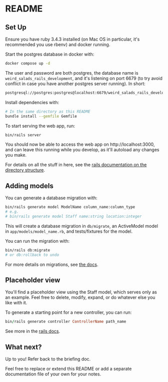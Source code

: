 # README

## Set Up

Ensure you have ruby 3.4.3 installed (on Mac OS in particular, it's recommended you use rbenv) and docker running.

Start the postgres database in docker with:

```bash
docker compose up -d
```

The user and password are both postgres, the database name is `weird_salads_rails_development`, and it's listening on port 6679 (to try avoid conflict in case you have another postgres server running). In short:

```bash
postgresql://postgres:postgres@localhost:6679/weird_salads_rails_development
```

Install dependencies with:

```bash
# In the same directory as this README
bundle install --gemfile Gemfile
```

To start serving the web app, run:

```bash
bin/rails server
```

You should now be able to access the web app on http://localhost:3000, and can leave this running while you develop, as it'll autoload any changes you make.

For details on all the stuff in here, see the [rails documentation on the directory structure](https://guides.rubyonrails.org/getting_started.html#directory-structure).

## Adding models

You can generate a database migration with:

```bash
bin/rails generate model ModelName column_name:column_type
# e.g.
# bin/rails generate model Staff name:string location:integer
```

This will create a database migration in `db/migrate`, an ActiveModel model in `app/models/model_name.rb`, and tests/fixtures for the model.

You can run the migration with:

```bash
bin/rails db:migrate
# or db:rollback to undo
```

For more details on migrations, see [the docs](https://guides.rubyonrails.org/getting_started.html#creating-a-database-model).

## Placeholder view

You'll find a placeholder view using the Staff model, which serves only as an example. Feel free to delete, modify, expand, or do whatever else you like with it.

To generate a starting point for a new controller, you can run:

```ruby
bin/rails generate controller ControllerName path_name
```

See more in the [rails docs](https://guides.rubyonrails.org/getting_started.html#controllers-actions).

## What next?

Up to you! Refer back to the briefing doc.

Feel free to replace or extend this README or add a separate documentation file of your own for your notes.
